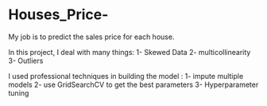 # Houses_Price-

My job is to predict the sales price for each house.

In this project, I deal with many things:
1- Skewed Data
2- multicollinearity
3- Outliers


I used professional techniques in building the model :
1- impute multiple models
2- use GridSearchCV to get the best parameters
3- Hyperparameter tuning
